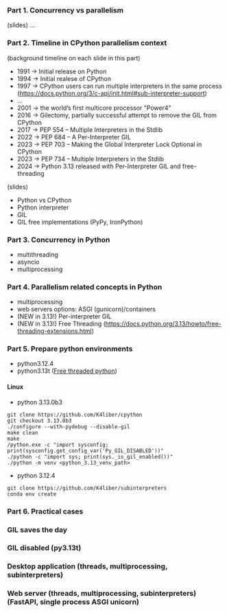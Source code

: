 ### Part 1. Concurrency vs parallelism
(slides)
...

### Part 2. Timeline in CPython parallelism context
(background timeline on each slide in this part)
- 1991 -> Initial release on Python
- 1994 -> Initial realese of CPython
- 1997 -> CPython users can run multiple interpreters in the same process (https://docs.python.org/3/c-api/init.html#sub-interpreter-support)
- ...
- 2001 -> the world’s first multicore processor "Power4"
- 2016 -> Gilectomy, partially successful attempt to remove the GIL from CPython
- 2017 -> PEP 554 – Multiple Interpreters in the Stdlib
- 2022 -> PEP 684 – A Per-Interpreter GIL
- 2023 -> PEP 703 – Making the Global Interpreter Lock Optional in CPython
- 2023 -> PEP 734 – Multiple Interpreters in the Stdlib
- 2024 -> Python 3.13 released with Per-Interpreter GIL and free-threading

(slides)
- Python vs CPython
- Python interpreter
- GIL
- GIL free implementations (PyPy, IronPython)

### Part 3. Concurrency in Python
- multithreading
- asyncio
- multiprocessing

### Part 4. Parallelism related concepts in Python
- multiprocessing
- web servers options: ASGI (gunicorn)/containers
- (NEW in 3.13!) Per-interpreter GIL
- (NEW in 3.13!) Free Threading (https://docs.python.org/3.13/howto/free-threading-extensions.html)

### Part 5. Prepare python environments
- python3.12.4
- python3.13t ([Free threaded python](https://dev.to/hugovk/help-us-test-free-threaded-python-without-the-gil-1hgf))
#### Linux
- python 3.13.0b3
```
git clone https://github.com/K4liber/cpython
git checkout 3.13.0b3
./configure --with-pydebug --disable-gil
make clean
make
/python.exe -c "import sysconfig; print(sysconfig.get_config_var('Py_GIL_DISABLED'))"
./python -c "import sys; print(sys._is_gil_enabled())"
./python -m venv <python_3.13_venv_path>
```
- python 3.12.4
```
git clone https://github.com/K4liber/subinterpreters
conda env create
```
### Part 6. Practical cases

### GIL saves the day
### GIL disabled (py3.13t)
### Desktop application (threads, multiprocessing, subinterpreters)
### Web server (threads, multiprocessing, subinterpreters) (FastAPI, single process ASGI unicorn)
